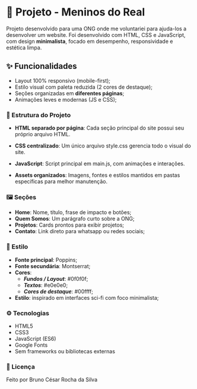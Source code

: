 # 🚀 Projeto - Meninos do Real

Projeto desenvolvido para uma ONG onde me voluntariei para ajuda-los a desenvolver um website. Foi desenvolvido com HTML, CSS e JavaScript, com design **minimalista**, focado em desempenho, responsividade e estética limpa.

## ✨ Funcionalidades

- Layout 100% responsivo (mobile-first);
- Estilo visual com paleta reduzida (2 cores de destaque);
- Seções organizadas em **diferentes páginas**;
- Animações leves e modernas (JS e CSS);

### 🧩 Estrutura do Projeto

* **HTML separado por página**: Cada seção principal do site possui seu próprio arquivo HTML.

* **CSS centralizado**: Um único arquivo style.css gerencia todo o visual do site.

* **JavaScript**: Script principal em main.js, com animações e interações.

* **Assets organizados**: Imagens, fontes e estilos mantidos em pastas específicas para melhor manutenção.

### 🖼️ Seções
* **Home**: Nome, título, frase de impacto e botões;
* **Quem Somos**: Um parágrafo curto sobre a ONG;
* **Projetos**: Cards prontos para exibir projetos;
* **Contato**: Link direto para whatsapp ou redes sociais;

### 🎨 Estilo
* **Fonte principal**: Poppins;
* **Fonte secundária**: Montserrat;
* **Cores**: 
   * ***Fundos / Layout***: #0f0f0f;
   * ***Textos***: #e0e0e0;
   * ***Cores de destaque***: #00ffff;
* **Estilo**: inspirado em interfaces sci-fi com foco minimalista;

### ⚙️ Tecnologias
* HTML5
* CSS3
* JavaScript (ES6)
* Google Fonts
* Sem frameworks ou bibliotecas externas

### 📄 Licença
Feito por Bruno César Rocha da Silva
